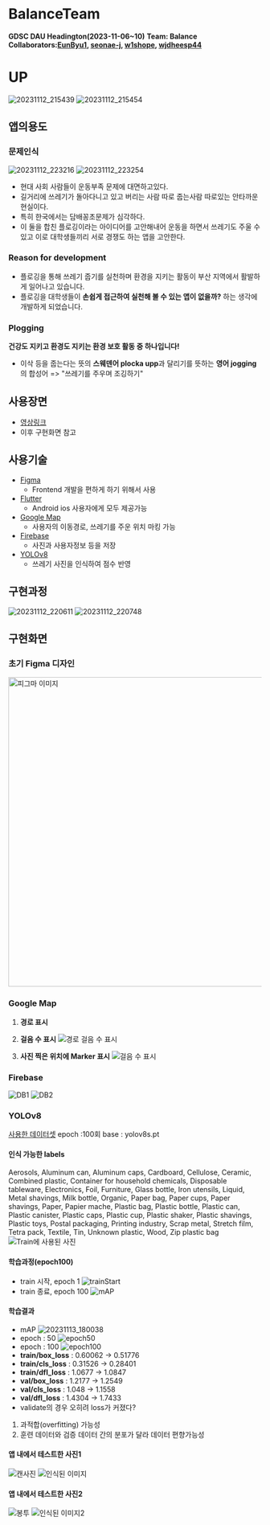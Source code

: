 # BalanceTeam

**GDSC DAU Headington(2023-11-06~10)**
**Team: Balance**
**Collaborators:[EunByu1](https://github.com/EunByu1), [seonae-j](https://github.com/seonae-j), [w1shope](https://github.com/w1shope), [wjdheesp44](https://github.com/wjdheesp44)**

# UP

![20231112_215439](https://github.com/BOJ-ios/BalanceTeam/assets/44316764/e7a226ae-c831-4086-a79b-390ef0cc3100)
![20231112_215454](https://github.com/BOJ-ios/BalanceTeam/assets/44316764/e89e2350-24c2-4ee2-bb2f-b1b8326a430a)

## 앱의용도

### 문제인식

![20231112_223216](https://github.com/BOJ-ios/BalanceTeam/assets/44316764/4c001aa2-8559-457f-aea3-ca6d33a99cbd)
![20231112_223254](https://github.com/BOJ-ios/BalanceTeam/assets/44316764/16f6cf6d-5289-4611-8226-09827c36c0af)

- 현대 사회 사람들이 운동부족 문제에 대면하고있다.
- 길거리에 쓰레기가 돌아다니고 있고 버리는 사람 따로 줍는사람 따로있는 안타까운 현실이다.
- 특히 한국에서는 담배꽁초문제가 심각하다.
- 이 둘을 합친 플로깅이라는 아이디어를 고안해내어 운동을 하면서 쓰레기도 주울 수 있고 이로 대학생들끼리 서로 경쟁도 하는 앱을 고안한다.

### Reason for development

- 플로깅을 통해 쓰레기 줍기를 실천하며 환경을 지키는 활동이 부산 지역에서 활발하게 일어나고 있습니다.
- 플로깅을 대학생들이 **손쉽게 접근하여 실천해 볼 수 있는 앱이 없을까?** 하는 생각에 개발하게 되었습니다.

### Plogging

**건강도 지키고 환경도 지키는 환경 보호 활동 중 하나입니다!**

- 이삭 등을 줍는다는 뜻의 **스웨덴어 plocka upp**과 달리기를 뜻하는 **영어 jogging**의 합성어 => "쓰레기를 주우며 조깅하기"

## 사용장면

- [영상링크](https://drive.google.com/drive/folders/1Qj8Hbqxmx40U6Zst6BogJ6FRQPai3m8j)
- 이후 구현화면 참고

## 사용기술

- [Figma](https://www.figma.com/)
  - Frontend 개발을 편하게 하기 위해서 사용
- [Flutter](https://flutter.dev/)
  - Android ios 사용자에게 모두 제공가능
- [Google Map](https://developers.google.com/maps)
  - 사용자의 이동경로, 쓰레기를 주운 위치 마킹 가능
- [Firebase](https://firebase.google.com/)
  - 사진과 사용자정보 등을 저장
- [YOLOv8](https://github.com/ultralytics/ultralytics)
  - 쓰레기 사진을 인식하여 점수 반영

## 구현과정

![20231112_220611](https://github.com/BOJ-ios/BalanceTeam/assets/44316764/457eaec4-990d-4e62-baac-a92084b19d2e)
![20231112_220748](https://github.com/BOJ-ios/BalanceTeam/assets/44316764/71db0191-4134-4cc8-aba7-91e46a193b38)

## 구현화면

### 초기 Figma 디자인

<img width="616" alt="피그마 이미지" src="https://github.com/BOJ-ios/BalanceTeam/assets/44316764/b3cbcd71-d5fb-4059-867c-9bc75dc29676">

### Google Map

1. **경로 표시**
2. **걸음 수 표시**
   ![경로 걸음 수 표시](https://github.com/BOJ-ios/BalanceTeam/assets/44316764/f486c254-155c-4ae4-9d56-2c553b934d9f)

3. **사진 찍은 위치에 Marker 표시**
   ![걸음 수 표시](https://github.com/BOJ-ios/BalanceTeam/assets/44316764/3a84912f-c0d3-4e9f-bdbc-7e0f71e88769)

### Firebase

![DB1](https://github.com/BOJ-ios/BalanceTeam/assets/44316764/3204aa8b-bf72-4f99-9d18-dc036b0bcc98)
![DB2](https://github.com/BOJ-ios/BalanceTeam/assets/44316764/bfc48c60-c6b4-48cd-a377-8084015041f3)

### YOLOv8

[사용한 데이터셋](https://universe.roboflow.com/projectverba/yolo-waste-detection)
epoch :100회
base : yolov8s.pt

#### 인식 가능한 labels

Aerosols, Aluminum can, Aluminum caps, Cardboard, Cellulose, Ceramic, Combined plastic, Container for household chemicals, Disposable tableware, Electronics, Foil, Furniture, Glass bottle, Iron utensils, Liquid, Metal shavings, Milk bottle, Organic, Paper bag, Paper cups, Paper shavings, Paper, Papier mache, Plastic bag, Plastic bottle, Plastic can, Plastic canister, Plastic caps, Plastic cup, Plastic shaker, Plastic shavings, Plastic toys, Postal packaging, Printing industry, Scrap metal, Stretch film, Tetra pack, Textile, Tin, Unknown plastic, Wood, Zip plastic bag
![Train에 사용된 사진](https://github.com/BOJ-ios/BalanceTeam/assets/44316764/4859e5c8-5ce1-4d82-937f-7845b0f03bc5)

#### **학습과정(epoch100)**

- train 시작, epoch 1
  ![trainStart](https://github.com/BOJ-ios/BalanceTeam/assets/44316764/2737f618-974f-4699-a7cb-7e82a7bf9e61)
- train 종료, epoch 100
  ![mAP](https://github.com/BOJ-ios/BalanceTeam/assets/44316764/1bf1280e-7a6e-483a-b306-bd5808d38ff0)

#### **학습결과**

- mAP
  ![20231113_180038](https://github.com/BOJ-ios/BalanceTeam/assets/44316764/c3f4be72-4dc7-44ee-a55a-adddefc8213a)
- epoch : 50
  ![epoch50](https://github.com/BOJ-ios/BalanceTeam/assets/44316764/490d2fad-b326-4a12-9d09-63cb4fd1d7c3)
- epoch : 100
  ![epoch100](https://github.com/BOJ-ios/BalanceTeam/assets/44316764/18075566-d604-4a96-af32-11532ad8c2a9)
- **train/box_loss** : 0.60062 -> 0.51776
- **train/cls_loss** : 0.31526 -> 0.28401
- **train/dfl_loss** : 1.0677 -> 1.0847
- **val/box_loss** : 1.2177 -> 1.2549
- **val/cls_loss** : 1.048 -> 1.1558
- **val/dfl_loss** : 1.4304 -> 1.7433
- validate의 경우 오히려 loss가 커졌다?

1. 과적합(overfitting) 가능성
2. 훈련 데이터와 검증 데이터 간의 분포가 달라 데이터 편향가능성

#### 앱 내에서 테스트한 사진1

![캔사진](https://github.com/BOJ-ios/BalanceTeam/assets/44316764/e4b851b8-04eb-48da-b9a1-8f5443daa03d)
![인식된 이미지](https://github.com/BOJ-ios/BalanceTeam/assets/44316764/b511d056-21ac-4d05-89b5-b6d535da7828)

#### 앱 내에서 테스트한 사진2

![봉투](https://github.com/BOJ-ios/BalanceTeam/assets/44316764/56c743c7-fd0c-4a52-b981-d02a47bb4aab)
![인식된 이미지2](https://github.com/BOJ-ios/BalanceTeam/assets/44316764/1aea07be-e9d8-4452-b26e-130a4420bdc2)
